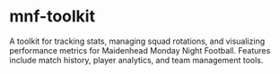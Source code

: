 # mnf-toolkit
A toolkit for tracking stats, managing squad rotations, and visualizing performance metrics for Maidenhead Monday Night Football. Features include match history, player analytics, and team management tools.
